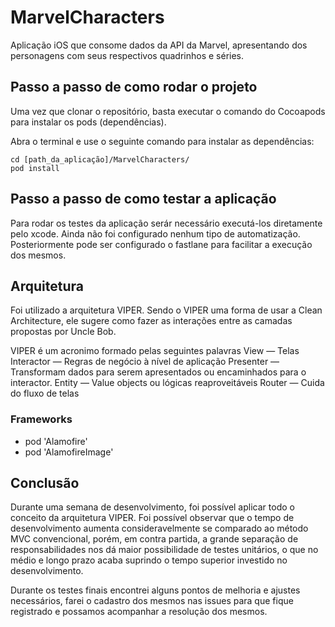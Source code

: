 # MarvelCharacters

Aplicação iOS que consome dados da API da Marvel, apresentando dos personagens com seus respectivos quadrinhos e séries.

## Passo a passo de como rodar o projeto

Uma vez que clonar o repositório, basta executar o comando do Cocoapods para instalar os pods (dependências).

Abra o terminal e use o seguinte comando para instalar as dependências:

```
cd [path_da_aplicação]/MarvelCharacters/
pod install
```

## Passo a passo de como testar a aplicação

Para rodar os testes da aplicação serár necessário executá-los diretamente pelo xcode. Ainda não foi configurado nenhum tipo de automatização. Posteriormente pode ser configurado o fastlane para facilitar a execução dos mesmos. 


## Arquitetura

Foi utilizado a arquitetura VIPER. Sendo o VIPER uma forma de usar a Clean Architecture, ele sugere como fazer as interações entre as camadas propostas por Uncle Bob.

VIPER é um acronimo formado pelas seguintes palavras
View — Telas
Interactor — Regras de negócio à nível de aplicação
Presenter — Transformam dados para serem apresentados ou encaminhados para o interactor.
Entity — Value objects ou lógicas reaproveitáveis
Router — Cuida do fluxo de telas

### Frameworks
	
- pod 'Alamofire'
- pod 'AlamofireImage'

## Conclusão

Durante uma semana de desenvolvimento, foi possível aplicar todo o conceito da arquitetura VIPER. Foi possível observar que o tempo de desenvolvimento aumenta consideravelmente se comparado ao método MVC convencional, porém, em contra partida, a grande separação de responsabilidades nos dá maior possibilidade de testes unitários, o que no médio e longo prazo acaba suprindo o tempo superior investido no desenvolvimento.

Durante os testes finais encontrei alguns pontos de melhoria e ajustes necessários, farei o cadastro dos mesmos nas issues para que fique registrado e possamos acompanhar a resolução dos mesmos.


